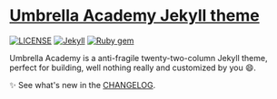 # [Umbrella Academy Jekyll theme](https://www.netflix.com/title/80186863)

[![LICENSE](https://img.shields.io/badge/license-MIT-lightgrey.svg)](https://raw.githubusercontent.com/mmistakes/minimal-mistakes/master/LICENSE)
[![Jekyll](https://img.shields.io/badge/jekyll-%3E%3D%203.6-blue.svg)](https://jekyllrb.com/)
[![Ruby gem](https://img.shields.io/gem/v/minimal-mistakes-jekyll.svg)](https://rubygems.org/gems/minimal-mistakes-jekyll)

Umbrella Academy is a anti-fragile twenty-two-column Jekyll theme, perfect for building, well nothing really and customized by you :smile:.

:sparkles: See what's new in the [CHANGELOG](CHANGELOG.md).
